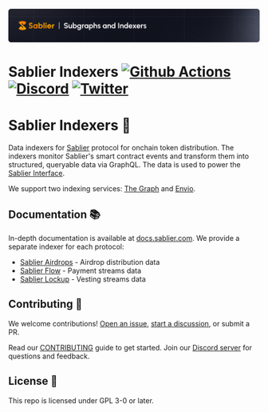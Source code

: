 ![Sablier Branding](./banner.png)

# Sablier Indexers [![Github Actions][gha-badge]][gha] [![Discord][discord-badge]][discord] [![Twitter][twitter-badge]][twitter]

[gha]: https://github.com/sablier-labs/indexers/actions
[gha-badge]: https://github.com/sablier-labs/indexers/actions/workflows/ci.yml/badge.svg
[discord]: https://discord.gg/bSwRCwWRsT
[discord-badge]: https://img.shields.io/discord/659709894315868191
[twitter-badge]: https://img.shields.io/twitter/follow/Sablier
[twitter]: https://x.com/Sablier

# Sablier Indexers 🚀

Data indexers for [Sablier](https://sablier.com) protocol for onchain token distribution. The indexers monitor Sablier's
smart contract events and transform them into structured, queryable data via GraphQL. The data is used to power the
[Sablier Interface](https://app.sablier.com).

We support two indexing services: [The Graph](https://thegraph.com) and [Envio](https://envio.dev).

## Documentation 📚

In-depth documentation is available at [docs.sablier.com](https://docs.sablier.com/api/overview). We provide a separate
indexer for each protocol:

- [Sablier Airdrops](https://docs.sablier.com/api/airdrops/indexers) - Airdrop distribution data
- [Sablier Flow](https://docs.sablier.com/api/flow/indexers) - Payment streams data
- [Sablier Lockup](https://docs.sablier.com/api/lockup/indexers) - Vesting streams data

## Contributing 🤝

We welcome contributions! [Open an issue](../../issues/new), [start a discussion](../../discussions/new), or submit a
PR.

Read our [CONTRIBUTING](./CONTRIBUTING.md) guide to get started. Join our [Discord server][discord] for questions and
feedback.

## License 📄

This repo is licensed under GPL 3-0 or later.
